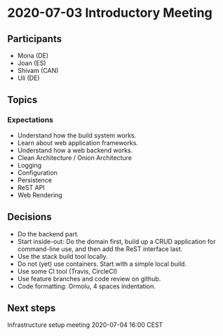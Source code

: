 # 2020-07-03 Introductory Meeting

## Participants
- Mona (DE)
- Joan (ES)
- Shivam (CAN)
- Uli (DE) 

## Topics

### Expectations

- Understand how the build system works.
- Learn about web application frameworks.
- Understand how a web backend works.
- Clean Architecture / Onion Architecture
- Logging
- Configuration
- Persistence
- ReST API
- Web Rendering

## Decisions

- Do the backend part.
- Start inside-out: Do the domain first, build up a CRUD application for command-line use, and then add the ReST interface last.
- Use the stack build tool locally.
- Do not (yet) use containers. Start with a simple local build.
- Use some CI tool (Travis, CircleCI)
- Use feature branches and code review on github.
- Code formatting: Ormolu, 4 spaces indentation.

## Next steps

Infrastructure setup meeting 2020-07-04 16:00 CEST
  